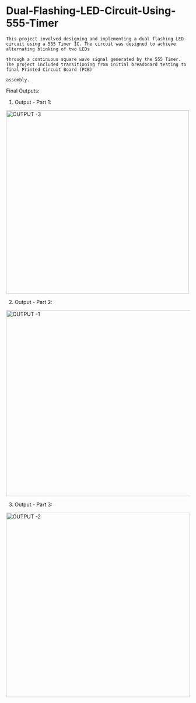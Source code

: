 # Dual-Flashing-LED-Circuit-Using-555-Timer

    This project involved designing and implementing a dual flashing LED circuit using a 555 Timer IC. The circuit was designed to achieve alternating blinking of two LEDs 
    
    through a continuous square wave signal generated by the 555 Timer. The project included transitioning from initial breadboard testing to final Printed Circuit Board (PCB) 
    
    assembly.

Final Outputs:

1. Output - Part 1:

<img width="501" alt="OUTPUT -3" src="https://github.com/user-attachments/assets/9b14106e-bc73-48bd-8936-29e02c589e91">

2. Output - Part 2:

<img width="508" alt="OUTPUT -1" src="https://github.com/user-attachments/assets/d98628a0-4138-4a02-bb14-2fdfcc01dd15">

3. Output - Part 3:

<img width="504" alt="OUTPUT -2" src="https://github.com/user-attachments/assets/6f87af25-d5a2-42d5-8ba7-c95252fd810a">
